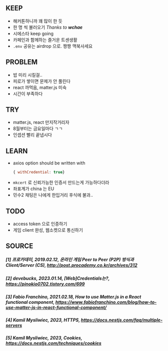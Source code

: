 ## KEEP
- 해커톤하니까 꽤 많이 한 듯
- 한 명 씩 불러오기 *Thanks to **wchae***
- 시에스타 keep going
- 카페인과 함께하는 즐거운 트센생활
- `.env` 공유는 airdrop 으로. 짱짱 맥북사세요

## PROBLEM
- 밥 미리 시킬걸..
- 피로가 쌓이면 문제가 안 풀린다
- react 까먹음, matter.js 미숙
- 시간이 부족하다

## TRY
- matter.js, react 만지작거리자
- 8월부터는 금요일마다 ㄱㄱ
- 인셉션 빨리 끝냅시다

## LEARN
- axios option should be written with 
  ```javascript
  { withCredential: true}
  ```
- `mkcert` 로 신뢰가능한 인증서 만드는게 가능하다더라
- 좌표계가 china 는 EU
- 민수2 채팅은 나에게 한입거리 후식에 불과..

## TODO
- access token 으로 인증하기
- 게임 client 완성, 웹소켓으로 통신하기

## SOURCE 
##### [1] 프로카데미, 2019.02.12, 온라인 게임 Peer to Peer (P2P) 방식과 Client/Server (CS), http://post.procademy.co.kr/archives/312

##### [2] devebucks, 2023.01.14, [Web]Credentials는?, https://pinokio0702.tistory.com/699

##### [3] Fabio Franchino, 2021.02.18, How to use Matter.js in a React functional component, https://www.fabiofranchino.com/blog/how-to-use-matter-js-in-react-functional-component/

##### [4] Kamil Mysliwiec, 2023, HTTPS, https://docs.nestjs.com/faq/multiple-servers

##### [5] Kamil Mysliwiec, 2023, Cookies, https://docs.nestjs.com/techniques/cookies
